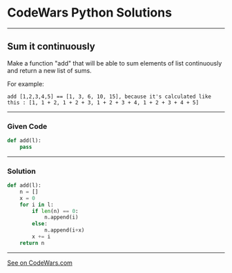 # CodeWars Python Solutions

---

## Sum it continuously

Make a function "add" that will be able to sum elements of list continuously and return a new list of sums.

For example:


```
add [1,2,3,4,5] == [1, 3, 6, 10, 15], because it's calculated like
this : [1, 1 + 2, 1 + 2 + 3, 1 + 2 + 3 + 4, 1 + 2 + 3 + 4 + 5]
```

---

### Given Code


```python
def add(l):
    pass
```

---

### Solution


```python
def add(l):
    n = []
    x = 0
    for i in l:
        if len(n) == 0:
            n.append(i)
        else:
            n.append(i+x)
        x += i
    return n
```


---


[See on CodeWars.com](https://www.codewars.com/kata/59b44d00bf10a439dd00006f)
